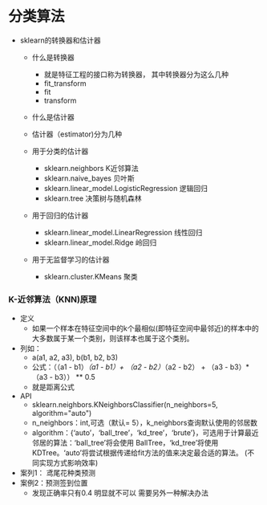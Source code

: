 # 分类算法
- sklearn的转换器和估计器
	- 什么是转换器
		- 就是特征工程的接口称为转换器， 其中转换器分为这么几种
		- fit_transform
		- fit
		- transform	

	- 什么是估计器
	- 估计器（estimator)分为几种
	- 用于分类的估计器
		- sklearn.neighbors K近邻算法
		- sklearn.naive_bayes 贝叶斯
		- sklearn.linear_model.LogisticRegression 逻辑回归
		- sklearn.tree 决策树与随机森林
	- 用于回归的估计器
		- sklearn.linear_model.LinearRegression 线性回归
		- sklearn.linear_model.Ridge 岭回归
	- 用于无监督学习的估计器
		- sklearn.cluster.KMeans 聚类

### K-近邻算法（KNN)原理
- 定义
	- 如果一个样本在特征空间中的k个最相似(即特征空间中最邻近)的样本中的大多数属于某一个类别，则该样本也属于这个类别。
- 列如：
	- a(a1, a2, a3), b(b1, b2, b3)
	- 公式：（（a1 - b1）*（a1 - b1）+ （a2 - b2）*（a2 - b2） + （a3 - b3）*（a3 - b3）） ** 0.5
	- 就是距离公式
- API 
	- sklearn.neighbors.KNeighborsClassifier(n_neighbors=5, algorithm="auto")
	- n_neighbors：int,可选（默认= 5），k_neighbors查询默认使用的邻居数
	- algorithm：{‘auto’，‘ball_tree’，‘kd_tree’，‘brute’}，可选用于计算最近邻居的算法：‘ball_tree’将会使用 BallTree，‘kd_tree’将使用 KDTree。‘auto’将尝试根据传递给fit方法的值来决定最合适的算法。 (不同实现方式影响效率)
- 案列1： 鸢尾花种类预测
- 案例2：预测签到位置
	- 发现正确率只有0.4 明显就不可以  需要另外一种解决办法